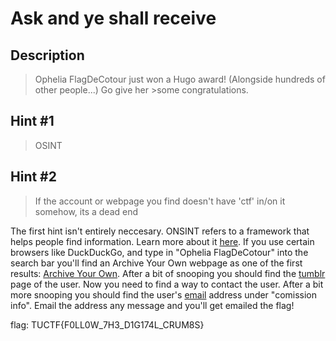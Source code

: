 # Ask and ye shall receive

## Description
>Ophelia FlagDeCotour just won a Hugo award! (Alongside hundreds of other people...) Go give her >some congratulations.

## Hint \#1
>OSINT

## Hint \#2
>If the account or webpage you find doesn't have 'ctf' in/on it somehow, its a dead end

The first hint isn't entirely neccesary.  ONSINT refers to a framework that helps people find information.  Learn more about it [here](https://osintframework.com/).  If you use certain browsers like DuckDuckGo, and type in "Ophelia FlagDeCotour" into the search bar you'll find an Archive Your Own webpage as one of the first results: [Archive Your Own](https://archiveofourown.org/users/OpheliaFlagDeCotour/profile).  After a bit of snooping you should find the [tumblr](https://opheliawritesctfchals.tumblr.com/) page of the user.  Now you need to find a way to contact the user.  After a bit more snooping you should find the user's [email](opheliarealiamnot@gmail.com) address under "comission info".  Email the address any message and you'll get emailed the flag!

flag: TUCTF{F0LL0W_7H3_D1G174L_CRUM8S}